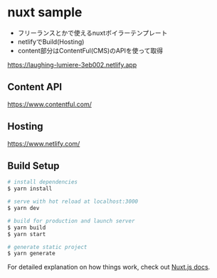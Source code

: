 # nuxt sample

- フリーランスとかで使えるnuxtボイラーテンプレート
- netlifyでBuild(Hosting)
- content部分はContentFul(CMS)のAPIを使って取得

https://laughing-lumiere-3eb002.netlify.app

## Content API
https://www.contentful.com/

## Hosting
https://www.netlify.com/

## Build Setup

``` bash
# install dependencies
$ yarn install

# serve with hot reload at localhost:3000
$ yarn dev

# build for production and launch server
$ yarn build
$ yarn start

# generate static project
$ yarn generate
```

For detailed explanation on how things work, check out [Nuxt.js docs](https://nuxtjs.org).
